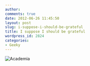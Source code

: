 ```yaml
---
author:
comments: true
date: 2012-06-26 11:45:50
layout: post
slug: i-suppose-i-should-be-grateful
title: I suppose I should be grateful
wordpress_id: 2824
categories:
- Geeky
---
```


![Academia](/uploads/2012/06/Academia.png)

